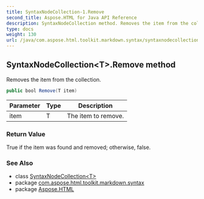 ```yaml
---
title: SyntaxNodeCollection-1.Remove
second_title: Aspose.HTML for Java API Reference
description: SyntaxNodeCollection method. Removes the item from the collection
type: docs
weight: 130
url: /java/com.aspose.html.toolkit.markdown.syntax/syntaxnodecollection-1/remove/
---
```

## SyntaxNodeCollection&lt;T&gt;.Remove method

Removes the item from the collection.

```java
public bool Remove(T item)
```

| Parameter | Type | Description |
| --- | --- | --- |
| item | T | The item to remove. |

### Return Value

True if the item was found and removed; otherwise, false.

### See Also

* class [SyntaxNodeCollection&lt;T&gt;](../)
* package [com.aspose.html.toolkit.markdown.syntax](../../../com.aspose.html.toolkit.markdown.syntax/)
* package [Aspose.HTML](../../../)
